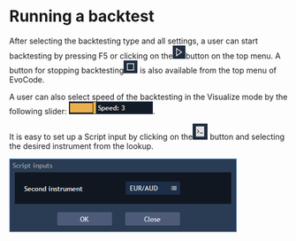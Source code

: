 # Running a backtest

After selecting the backtesting type and all settings, a user can start backtesting by pressing F5 or clicking on the![](../../.gitbook/assets/1%20%2870%29.png)button on the top menu. A button for stopping backtesting![](../../.gitbook/assets/2%20%2860%29.png)
is also available from the top menu of EvoCode.

A user can also select speed of the backtesting in the Visualize mode by the following slider: ![](../../.gitbook/assets/3%20%2825%29.png).

It is easy to set up a Script input by clicking on the![](../../.gitbook/assets/4%20%2811%29.png)
button and selecting the desired instrument from the lookup.

![](../../.gitbook/assets/5%20%2829%29.png)

 

